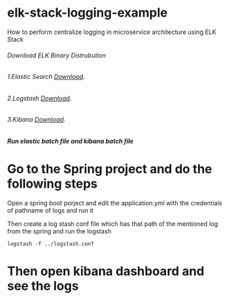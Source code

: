 # elk-stack-logging-example
How to perform centralize logging in microservice architecture using ELK Stack

###### Download ELK Binary Distrubution

###### 1.Elastic Search [Download](https://www.elastic.co/downloads/elasticsearch).
###### 2.Logstash [Download](https://www.elastic.co/downloads/kibana).
###### 3.Kibana [Download](https://artifacts.elastic.co/downloads/logstash/logstash-7.6.2.zip).



##### Run elastic batch file and kibana batch file 

# Go to the Spring project and do the following steps 

Open a spring boot porject and edit the application.yml with the credentials of pathname of logs and run it 

Then create a log stash conf file which has that path of the mentioned log from the spring and run the logstash 

````
logstash -f ../logstash.conf
````
# Then open kibana dashboard and see the logs 
